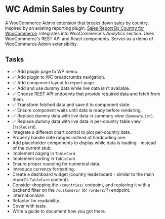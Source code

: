 # WC Admin Sales by Country

A WooCommerce Admin extension that breaks down sales by country. Inspired by an existing reporting plugin, [Sales Report By Country for WooCommerce](https://href.li/?https://www.zorem.com/products/woocommerce-sales-report-by-country/). Integrates into WooCommerce's *Analytics* section. Uses WooCommerce's REST API and React components. Serves as a demo of WooCommerce Admin extensibility.

## Tasks
* :white_check_mark: Add plugin page to WP menu.
* :white_check_mark: Add plugin to WC breadcrumbs navigation.
* :white_check_mark: Add component layout to report page.
* :white_check_mark: Add and use dummy data while live data isn't available.
* :white_check_mark: Choose REST API endpoints that provide required data and fetch from them.
* :white_check_mark: Transform fetched data and save it to component state.
* :white_check_mark: Ensure component waits until data is ready before rendering.
* :white_check_mark: Replace dummy data with live data in summary view (`SummaryList`).    
* :white_check_mark: Replace dummy data with live data in per-country table view (`TableCard`).
* Integrate a different chart control to plot per-country data.
* Properly handle date ranges instead of hardcoding one.
* Add placeholder components to display while data is loading - instead of the current stub. 
* Implement paging in `TableCard`.
* Implement sorting in `TableCard`.
* Ensure proper rounding for numerical data.
* Introduce currency formatting.
* Create a dashboard widget (country leaderboard - similar to the main report's `TableCard` content).
* Consider dropping the `/countries/` endpoint, and replacing it with a backend filter on the `/customers/` (or `/orders/`?) endpoint.
* Internationalize.
* Refactor for readability.
* Cover with tests.
* Write a guide to document how you got there.
